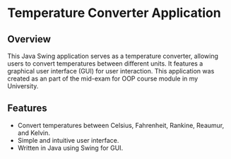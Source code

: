 # Temperature Converter Application

## Overview

This Java Swing application serves as a temperature converter, allowing users to convert temperatures between different units. It features a graphical user interface (GUI) for user interaction.
This application was created as an part of the mid-exam for OOP course module in my University.

## Features

- Convert temperatures between Celsius, Fahrenheit, Rankine, Reaumur, and Kelvin.
- Simple and intuitive user interface.
- Written in Java using Swing for GUI.
